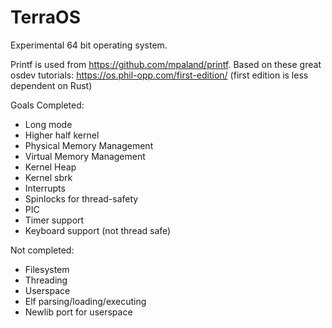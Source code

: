 # TerraOS
Experimental 64 bit operating system.

Printf is used from https://github.com/mpaland/printf. 
Based on these great osdev tutorials: https://os.phil-opp.com/first-edition/ 
(first edition is less dependent on Rust)

Goals
Completed:
* Long mode
* Higher half kernel
* Physical Memory Management
* Virtual Memory Management
* Kernel Heap
* Kernel sbrk
* Interrupts
* Spinlocks for thread-safety
* PIC
* Timer support
* Keyboard support (not thread safe)

Not completed:
* Filesystem
* Threading
* Userspace
* Elf parsing/loading/executing
* Newlib port for userspace
